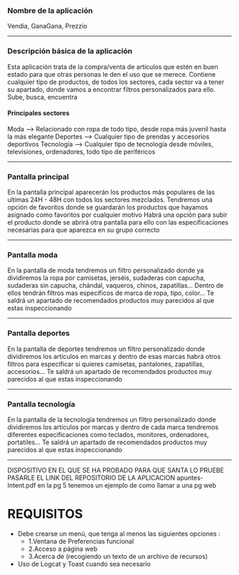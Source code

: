 ### Nombre de la aplicación
Vendia, GanaGana, Prezzio

------------------
### Descripción básica de la aplicación 
Esta aplicación trata de la compra/venta de artículos que estén en buen estado para que otras personas le den el uso que se merece. 
Contiene cualquier tipo de productos, de todos los sectores, cada sector va a tener su apartado, donde vamos a encontrar filtros personalizados para ello.
Sube, busca, encuentra

#### Principales sectores
Moda --> Relacionado con ropa de todo tipo, desde ropa más juvenil hasta la más elegante
Deportes --> Cualquier tipo de prendas y accesorios deportivos
Tecnología --> Cualquier tipo de tecnología desde móviles, televisiones, ordenadores, todo tipo de periféricos

----------
### Pantalla principal
En la pantalla principal aparecerán los productos más populares de las ultimas 24H - 48H con todos los sectores mezclados. 
Tendremos una opción de favoritos donde se guardarán los productos que hayamos asignado como favoritos por cualquier motivo
Habrá una opción para subir el producto donde se abrirá otra pantalla para ello con las especificaciones necesarias para que aparezca en su grupo correcto

------------
### Pantalla moda
En la pantalla de moda tendremos un filtro personalizado donde ya dividiremos la ropa por camisetas, jerséis, sudaderas con capucha, sudaderas sin capucha, chándal, vaqueros, chinos, zapatillas... 
Dentro de ellos tendrán filtros mas específicos de marca de ropa, tipo, color... 
Te saldrá un apartado de recomendados productos muy parecidos al que estas inspeccionando

------------------
### Pantalla deportes
En la pantalla de deportes tendremos un filtro personalizado donde dividiremos los artículos en marcas y dentro de esas marcas habrá otros filtros para especificar si quieres camisetas, pantalones, zapatillas, accesorios...
Te saldrá un apartado de recomendados productos muy parecidos al que estas inspeccionando

--------
### Pantalla tecnología
En la pantalla de la tecnología tendremos un filtro personalizado donde dividiremos los artículos por marcas y dentro de cada marca tendremos diferentes especificaciones como teclados, monitores, ordenadores, portatiles... 
Te saldrá un apartado de recomendados productos muy parecidos al que estas inspeccionando

----

DISPOSITIVO EN EL QUE SE HA PROBADO PARA QUE SANTA LO PRUEBE 
PASARLE EL LINK DEL REPOSITORIO DE LA APLICACION 
apuntes-Intent.pdf en la pg 5 tenemos un ejemplo de como llamar a una pg web 



# REQUISITOS
- Debe crearse un menú, que tenga al menos las siguientes opciones :
    - 1.Ventana de Preferencias funcional 
    - 2.Acceso a página web 
    - 3.Acerca de (recogiendo un texto de un archivo de recursos)
- Uso de Logcat y Toast cuando sea necesario